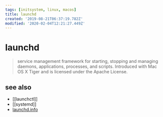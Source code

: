 ```yaml
---
tags: [initsystem, linux, macos]
title: launchd
created: '2019-08-21T06:37:19.782Z'
modified: '2020-02-04T12:21:27.449Z'
---
```


# launchd

> service management framework for starting, stopping and managing daemons, applications, processes, and scripts. Introduced with Mac OS X Tiger and is licensed under the Apache License.


## see also
- [[launchctl]]
- [[systemd]]
- [launchd.info](https://www.launchd.info/)
